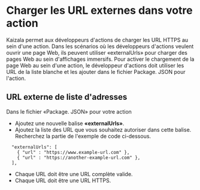 # <a name="load-external-urls-within-your-action"></a>Charger les URL externes dans votre action

Kaizala permet aux développeurs d'actions de charger les URL HTTPS au sein d'une action. Dans les scénarios où les développeurs d'actions veulent ouvrir une page Web, ils peuvent utiliser «externalUrls» pour charger des pages Web au sein d'affichages immersifs.
Pour activer le chargement de la page Web au sein d'une action, le développeur d'actions doit utiliser les URL de la liste blanche et les ajouter dans le fichier Package. JSON pour l'action.

## <a name="whitelisting-external-url"></a>URL externe de liste d'adresses

Dans le fichier «Package. JSON» pour votre action
* Ajoutez une nouvelle balise **«externalUrls»**.
* Ajoutez la liste des URL que vous souhaitez autoriser dans cette balise. Recherchez la partie de l'exemple de code ci-dessous. 
```
  "externalUrls": [
    { "url" : "https://www.example-url.com" },
    { "url" : "https://another-example-url.com" },
  ],
```
* Chaque URL doit être une URL complète valide.
* Chaque URL doit être une URL HTTPS.

